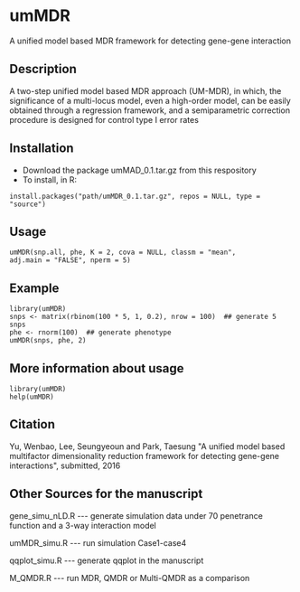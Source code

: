 # umMDR
A unified model based MDR framework for detecting gene-gene interaction


## Description
 A two-step unified model based MDR approach (UM-MDR), in which, the significance of a multi-locus model, even a high-order model, can be easily obtained through a regression framework, and a semiparametric correction procedure is designed for control type I error rates


## Installation
* Download the package umMAD_0.1.tar.gz from this respository
* To install, in R: 
 ```
 install.packages("path/umMDR_0.1.tar.gz", repos = NULL, type = "source")
 ```
 
## Usage 
 ```
 umMDR(snp.all, phe, K = 2, cova = NULL, classm = "mean",
 adj.main = "FALSE", nperm = 5)
 ```
 
## Example 
 ```
 library(umMDR)
 snps <- matrix(rbinom(100 * 5, 1, 0.2), nrow = 100)  ## generate 5 snps
 phe <- rnorm(100)  ## generate phenotype
 umMDR(snps, phe, 2)
 ```

## More information about usage
 
```
library(umMDR)
help(umMDR)
```


## Citation
Yu, Wenbao, Lee, Seungyeoun and Park, Taesung "A unified model based multifactor dimensionality reduction framework for detecting gene-gene interactions", submitted, 2016

## Other Sources for the manuscript

gene_simu_nLD.R --- generate simulation data under 70 penetrance function and a 3-way interaction model

umMDR_simu.R --- run simulation Case1-case4

qqplot_simu.R --- generate qqplot in the manuscript

M_QMDR.R --- run MDR, QMDR or Multi-QMDR as a comparison

